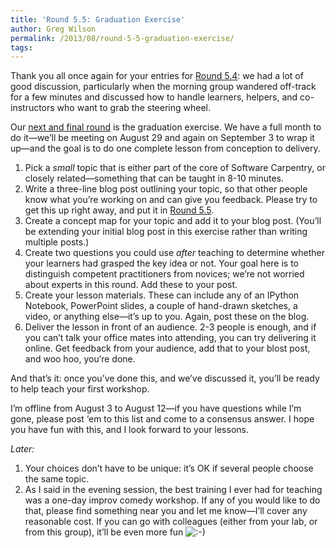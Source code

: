 ```yaml
---
title: 'Round 5.5: Graduation Exercise'
author: Greg Wilson
permalink: /2013/08/round-5-5-graduation-exercise/
tags:
---
```

Thank you all once again for your entries for [Round 5.4][1]: we had a lot of good discussion, particularly when the morning group wandered off-track for a few minutes and discussed how to handle learners, helpers, and co-instructors who want to grab the steering wheel.

Our [next and final round][2] is the graduation exercise. We have a full month to do it—we&#8217;ll be meeting on August 29 and again on September 3 to wrap it up—and the goal is to do one complete lesson from conception to delivery.

1.  Pick a *small* topic that is either part of the core of Software Carpentry, or closely related—something that can be taught in 8-10 minutes.
2.  Write a three-line blog post outlining your topic, so that other people know what you&#8217;re working on and can give you feedback. Please try to get this up right away, and put it in [Round 5.5][2].
3.  Create a concept map for your topic and add it to your blog post. (You&#8217;ll be extending your initial blog post in this exercise rather than writing multiple posts.)
4.  Create two questions you could use *after* teaching to determine whether your learners had grasped the key idea or not. Your goal here is to distinguish competent practitioners from novices; we&#8217;re not worried about experts in this round. Add these to your post.
5.  Create your lesson materials. These can include any of an IPython Notebook, PowerPoint slides, a couple of hand-drawn sketches, a video, or anything else—it&#8217;s up to you. Again, post these on the blog.
6.  Deliver the lesson in front of an audience. 2-3 people is enough, and if you can&#8217;t talk your office mates into attending, you can try delivering it online. Get feedback from your audience, add that to your blost post, and woo hoo, you&#8217;re done.

And that&#8217;s it: once you&#8217;ve done this, and we&#8217;ve discussed it, you&#8217;ll be ready to help teach your first workshop.

I&#8217;m offline from August 3 to August 12—if you have questions while I&#8217;m gone, please post &#8216;em to this list and come to a consensus answer. I hope you have fun with this, and I look forward to your lessons.

*Later:*

1.  Your choices don&#8217;t have to be unique: it&#8217;s OK if several people choose the same topic.
2.  As I said in the evening session, the best training I ever had for teaching was a one-day improv comedy workshop. If any of you would like to do that, please find something near you and let me know—I&#8217;ll cover any reasonable cost. If you can go with colleagues (either from your lab, or from this group), it&#8217;ll be even more fun <img src="http://localhost:8080/wp-includes/images/smilies/icon_smile.gif" alt=":-)" class="wp-smiley" />

 [1]: http://teaching.software-carpentry.org/category/round-5-4/
 [2]: http://teaching.software-carpentry.org/category/round-5-5/
